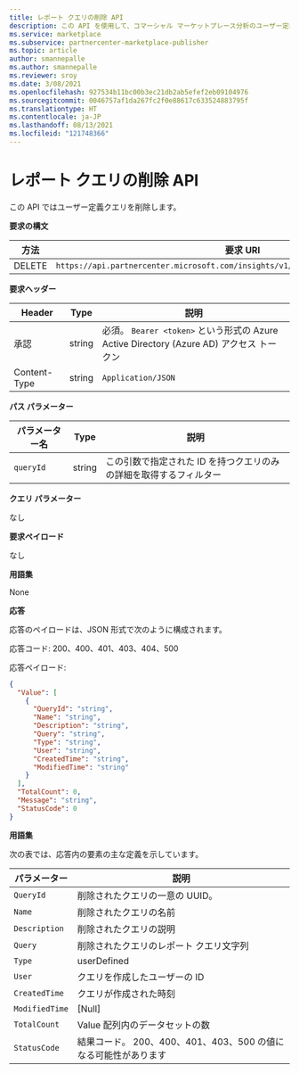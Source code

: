 ```yaml
---
title: レポート クエリの削除 API
description: この API を使用して、コマーシャル マーケットプレース分析のユーザー定義クエリを削除します。
ms.service: marketplace
ms.subservice: partnercenter-marketplace-publisher
ms.topic: article
author: smannepalle
ms.author: smannepalle
ms.reviewer: sroy
ms.date: 3/08/2021
ms.openlocfilehash: 927534b11bc00b3ec21db2ab5efef2eb09104976
ms.sourcegitcommit: 0046757af1da267fc2f0e88617c633524883795f
ms.translationtype: HT
ms.contentlocale: ja-JP
ms.lasthandoff: 08/13/2021
ms.locfileid: "121748366"
---
```

# <a name="delete-report-queries-api"></a>レポート クエリの削除 API

この API ではユーザー定義クエリを削除します。

**要求の構文**

| **方法** | **要求 URI** |
| --- | --- |
| DELETE | `https://api.partnercenter.microsoft.com/insights/v1/cmp/ScheduledQueries/{queryId}` |

**要求ヘッダー**

| **Header** | **Type** | **説明** |
| --- | --- | --- |
| 承認 | string | 必須。 `Bearer <token>` という形式の Azure Active Directory (Azure AD) アクセス トークン |
| Content-Type | string | `Application/JSON` |

**パス パラメーター**

| **パラメーター名** | **Type** | **説明** |
| --- | --- | --- |
| `queryId` | string | この引数で指定された ID を持つクエリのみの詳細を取得するフィルター |

**クエリ パラメーター**

なし

**要求ペイロード**

なし

**用語集**

None

**応答**

応答のペイロードは、JSON 形式で次のように構成されます。

応答コード: 200、400、401、403、404、500

応答ペイロード:

```json
{
  "Value": [
    {
      "QueryId": "string",
      "Name": "string",
      "Description": "string",
      "Query": "string",
      "Type": "string",
      "User": "string",
      "CreatedTime": "string",
      "ModifiedTime": "string"
    }
  ],
  "TotalCount": 0,
  "Message": "string",
  "StatusCode": 0
}
```

**用語集**

次の表では、応答内の要素の主な定義を示しています。

| **パラメーター** | **説明** |
| --- | --- |
| `QueryId` | 削除されたクエリの一意の UUID。 |
| `Name` | 削除されたクエリの名前 |
| `Description` | 削除されたクエリの説明 |
| `Query` | 削除されたクエリのレポート クエリ文字列 |
| `Type` | userDefined |
| `User` | クエリを作成したユーザーの ID |
| `CreatedTime` | クエリが作成された時刻 |
| `ModifiedTime` | [Null] |
| `TotalCount` | Value 配列内のデータセットの数 |
| `StatusCode` | 結果コード。 200、400、401、403、500 の値になる可能性があります |
